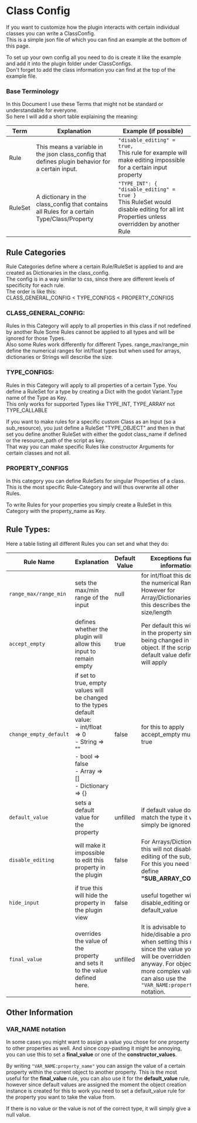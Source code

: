 # Class Config

If you want to customize how the plugin interacts with certain individual classes you can write a ClassConfig.  
This is a simple json file of which you can find an example at the bottom of this page.  

To set up your own config all you need to do is create it like the example and add it into the plugin folder under ClassConfigs.  
Don't forget to add the class information you can find at the top of the example file.

### Base Terminology

In this Document I use these Terms that might not be standard or understandable for everyone.  
So here I will add a short table explaining the meaning:  

|Term|Explanation|Example (if possible)|
|-----|-----|-----|
|Rule | This means a variable in the json class_config that defines plugin behavior for a certain input. | ```"disable_editing" = true,``` <br> This rule for example will make editing impossible for a certain input property |
|RuleSet| A dictionary in the class_config that contains all Rules for a certain Type/Class/Property |```"TYPE_INT": { "disable_editing" = true }``` <br> This RuleSet would disable editing for all int Properties unless overridden by another Rule|


## Rule Categories

Rule Categories define where a certain Rule/RuleSet is applied to and are created as Dictionaries in the class_config.  
The config is in a way similar to css, since there are different levels of specificity for each rule.  
The order is like this:  
CLASS_GENERAL_CONFIG < TYPE_CONFIGS < PROPERTY_CONFIGS

### CLASS_GENERAL_CONFIG:  

  Rules in this Category will apply to all properties in this class if not redefined by another Rule
  Some Rules cannot be applied to all types and will be ignored for those Types.  
  Also some Rules work differently for different Types.
  range_max/range_min define the numerical ranges for int/float types but when used for arrays, dictionaries or Strings will describe the size.

### TYPE_CONFIGS:  

  Rules in this Category will apply to all properties of a certain Type.
  You define a RuleSet for a type by creating a Dict with the godot Variant.Type name of the Type as Key.  
  This only works for supported Types like TYPE_INT, TYPE_ARRAY not TYPE_CALLABLE  

  If you want to make rules for a specific custom Class as an Input (so a sub_resource), you just define a RuleSet "TYPE_OBJECT" and then in that set you define another RuleSet with either the godot class_name if defined or the resource_path of the script as key.  
  That way you can make specific Rules like constructor Arguments for certain classes and not all.

### PROPERTY_CONFIGS

  In this category you can define RuleSets for singular Properties of a class.  
  This is the most specific Rule-Category and will thus overwrite all other Rules.  

  To write Rules for your properties you simply create a RuleSet in this Category with the property_name as Key.

## Rule Types:

Here a table listing all different Rules you can set and what they do:

|Rule Name|Explanation|Default Value|Exceptions further information|
|-----|-----|-----|-----|
|```range_max/range_min```|sets the max/min range of the input|null|for int/float this describes the numerical Range <br> However for Array/Dictionaries/String this describes the size/length|
|```accept_empty```| defines whether the plugin will allow this input to remain empty|true|Per default this will result in the property simply not being changed in the object. If the script has a default value defined, it will apply|
|```change_empty_default```|if set to true, empty values will be changed to the types default value: <br> - int/float => 0 <br> - String => "" <br> - bool => false <br> - Array => [] <br> - Dictionary => {}|false|for this to apply accept_empty must be true|
|```default_value```|sets a default value for the property|unfilled|if default value doesn't match the type it will simply be ignored|
|```disable_editing```|will make it impossible to edit this property in the plugin|false|For Arrays/Dictionaries this will not disable the editing of the sub_items. For this you need to define **"SUB_ARRAY_CONFIG"**|
|```hide_input```|if true this will hide the property in the plugin view|false| useful together with disable_editing or default_value |
|```final_value```|overrides the value of the property and sets it to the value defined here.|unfilled|It is advisable to hide/disable a property when setting this rule, since the value you type will be overridden anyway. For objects or more complex values you can also use the ```"VAR_NAME:property_name"``` notation.|

## Other Information

### VAR_NAME notation
In some cases you might want to assign a value you chose for one property to other properties as well. And since copy-pasting it might be annoying, you can use this to set a **final_value** or one of the **constructor_values**.  

By writing ```"VAR_NAME:property_name"``` you can assign the value of a certain property within the current object to another property.
This is the most useful for the **final_value** rule, you can also use it for the **default_value** rule, however since default values are assigned the moment the object creation instance is created for this to work you need to set a default_value rule for the property you want to take the value from.

If there is no value or the value is not of the correct type, it will simply give a null value.